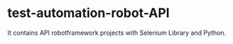 # test-automation-robot-API
It contains API robotframework projects with Selenium Library and Python.
